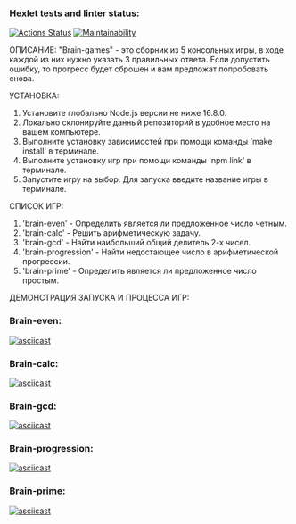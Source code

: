 ### Hexlet tests and linter status:
[![Actions Status](https://github.com/Antipoop/frontend-project-44/workflows/hexlet-check/badge.svg)](https://github.com/Antipoop/frontend-project-44/actions)
[![Maintainability](https://api.codeclimate.com/v1/badges/48b959917d87c3bbf6e4/maintainability)](https://codeclimate.com/github/Antipoop/frontend-project-44/maintainability)

ОПИСАНИЕ:
"Brain-games" - это сборник из 5 консольных игры, в ходе каждой из них нужно указать 3 правильных ответа. Если допустить ошибку, то прогресс будет сброшен и вам предложат попробовать снова.

УСТАНОВКА:
1. Установите глобально Node.js версии не ниже 16.8.0.
2. Локально склонируйте данный репозиторий в удобное место на вашем компьютере.
3. Выполните установку зависимостей при помощи команды 'make install' в терминале.
4. Выполните установку игр при помощи команды 'npm link' в терминале.
5. Запустите игру на выбор. Для запуска введите название игры в терминале.

СПИСОК ИГР:
1. 'brain-even' - Определить является ли предложенное число четным.
2. 'brain-calc' - Решить арифметическую задачу.
3. 'brain-gcd' - Найти наибольший общий делитель 2-х чисел.
4. 'brain-progression' - Найти недостающее число в арифметической прогрессии.
5. 'brain-prime' - Определить является ли предложенное число простым.

ДЕМОНСТРАЦИЯ ЗАПУСКА И ПРОЦЕССА ИГР:
### Brain-even:
[![asciicast](https://asciinema.org/a/27Du8T63aAKkiWIk6JPbmfmoj.svg)](https://asciinema.org/a/27Du8T63aAKkiWIk6JPbmfmoj)
### Brain-calc:
[![asciicast](https://asciinema.org/a/DOfspStIXUKqrsW08iQs5veaK.svg)](https://asciinema.org/a/DOfspStIXUKqrsW08iQs5veaK)
### Brain-gcd:
[![asciicast](https://asciinema.org/a/kXrXDctd085awVdVcfTo41sVk.svg)](https://asciinema.org/a/kXrXDctd085awVdVcfTo41sVk)
### Brain-progression:
[![asciicast](https://asciinema.org/a/YHlWDOnAF6Ddk6TA8YZbaNQDC.svg)](https://asciinema.org/a/YHlWDOnAF6Ddk6TA8YZbaNQDC)
### Brain-prime:
[![asciicast](https://asciinema.org/a/sJ1XcYT9TF1fIunAWYHWpFKDW.svg)](https://asciinema.org/a/sJ1XcYT9TF1fIunAWYHWpFKDW)
